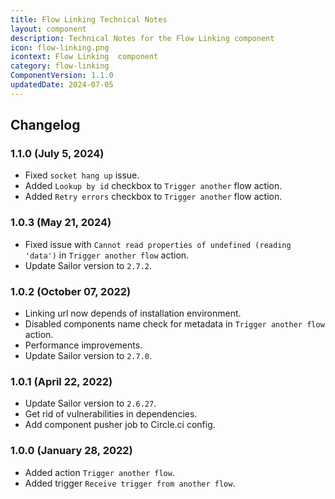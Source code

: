 ```yaml
---
title: Flow Linking Technical Notes
layout: component
description: Technical Notes for the Flow Linking component
icon: flow-linking.png
icontext: Flow Linking  component
category: flow-linking
ComponentVersion: 1.1.0
updatedDate: 2024-07-05
---
```


## Changelog

### 1.1.0 (July 5, 2024)
* Fixed `socket hang up` issue.
* Added `Lookup by id` checkbox to `Trigger another` flow action.
* Added `Retry errors` checkbox to `Trigger another` flow action.

### 1.0.3 (May 21, 2024)

* Fixed issue with `Cannot read properties of undefined (reading 'data')` in `Trigger another flow` action.
* Update Sailor version to `2.7.2`.

### 1.0.2 (October 07, 2022)

* Linking url now depends of installation environment.
* Disabled components name check for metadata in `Trigger another flow` action.
* Performance improvements.
* Update Sailor version to `2.7.0`.

### 1.0.1 (April 22, 2022)

* Update Sailor version to `2.6.27`.
* Get rid of vulnerabilities in dependencies.
* Add component pusher job to Circle.ci config.

### 1.0.0 (January 28, 2022)

 * Added action `Trigger another flow`.
 * Added trigger `Receive trigger from another flow`.
